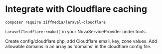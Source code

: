 # Integrate with Cloudflare caching
```composer require ziffmedia/laravel-cloudflare```

```LaravelCloudflare::make()``` in your NovaServiceProvider under tools.

Create config/cloudflare.php, add Cloudflare email, key, zone values. 
Add allowable domains in an array as 'domains' in the cloudflare config file.
